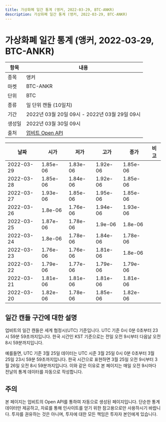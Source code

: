 ```yaml
---
title: 가상화폐 일간 통계 (앵커, 2022-03-29, BTC-ANKR)
description: 가상화폐 일간 통계 (앵커, 2022-03-29, BTC-ANKR)
---
```



가상화폐 일간 통계 (앵커, 2022-03-29, BTC-ANKR)
===

|항목|내용|
|--|--|
|종목|앵커|
|마켓|BTC-ANKR|
|단위|BTC|
|종류|일 단위 캔들 (10일치)|
|기간|2022년 03월 20일 09시 - 2022년 03월 29일 09시|
|생성일|2022년 03월 30일 09시|
|출처|[업비트 Open API](https://docs.upbit.com)|


|날짜|시가|저가|고가|종가|비고|
|--|--|--|--|--|--|
|2022-03-29|1.85e-06|1.83e-06|1.92e-06|1.85e-06|    |
|2022-03-28|1.85e-06|1.84e-06|1.92e-06|1.85e-06|    |
|2022-03-27|1.93e-06|1.85e-06|1.95e-06|1.85e-06|    |
|2022-03-26|1.8e-06|1.76e-06|1.94e-06|1.93e-06|    |
|2022-03-25|1.87e-06|1.78e-06|1.9e-06|1.8e-06|    |
|2022-03-24|1.8e-06|1.78e-06|1.84e-06|1.78e-06|    |
|2022-03-23|1.76e-06|1.76e-06|1.81e-06|1.8e-06|    |
|2022-03-22|1.79e-06|1.77e-06|1.79e-06|1.79e-06|    |
|2022-03-21|1.81e-06|1.81e-06|1.81e-06|1.81e-06|    |
|2022-03-20|1.82e-06|1.78e-06|1.85e-06|1.82e-06|    |


일간 캔들 구간에 대한 설명
---


업비트의 일간 캔들은 세계 협정시(UTC) 기준입니다. 
UTC 기준 0시 0분 0초부터 23시 59분 59초까지입니다. 
한국 시간인 KST 기준으로는 전일 오전 9시부터 다음날 오전 8시 59분까지입니다. 


예를들면, UTC 기준 3월 25일 데이터는 UTC 시준 3월 25일 0시 0분 0초부터 3월 25일 23시 59분 59초까지입니다. 
한국 시간으로 표현하면 3월 25일 오전 9시부터 3월 26일 오전 8시 59분까지입니다. 
이와 같은 이유로 본 페이지는 매일 오전 9시마다 전날의 통계 데이터를 자동으로 작성합니다. 


주의
---


본 페이지는 업비트의 Open API를 통하여 자동으로 생성된 페이지입니다. 
단순한 통계 데이터만 제공하고, 자료를 통해 인사이트를 얻기 위한 참고용으로만 사용하시기 바랍니다. 
투자를 권유하는 것은 아니며, 투자에 대한 모든 책임은 투자자 본인에게 있습니다. 

